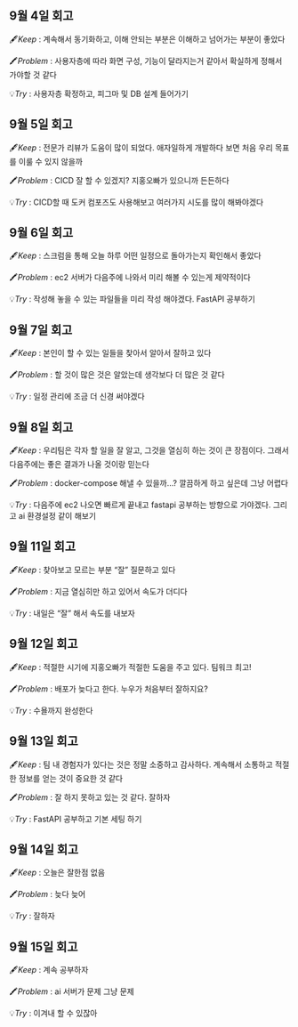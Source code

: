 ## 9월 4일 회고

🖋️*Keep* : 계속해서 동기화하고, 이해 안되는 부분은 이해하고 넘어가는 부분이 좋았다

🖍️*Problem* : 사용자층에 따라 화면 구성, 기능이 달라지는거 같아서 확실하게 정해서 가야할 것 같다

💡*Try* : 사용자층 확정하고, 피그마 및 DB 설계 들어가기

## 9월 5일 회고

🖋️*Keep* : 전문가 리뷰가 도움이 많이 되었다. 애자일하게 개발하다 보면 처음 우리 목표를 이룰 수 있지 않을까

🖍️*Problem* : CICD 잘 할 수 있겠지? 지홍오빠가 있으니까 든든하다

💡*Try* : CICD할 때 도커 컴포즈도 사용해보고 여러가지 시도를 많이 해봐야겠다

## 9월 6일 회고

🖋️*Keep* : 스크럼을 통해 오늘 하루 어떤 일정으로 돌아가는지 확인해서 좋았다

🖍️*Problem* : ec2 서버가 다음주에 나와서 미리 해볼 수 있는게 제약적이다

💡*Try* : 작성해 놓을 수 있는 파일들을 미리 작성 해야겠다. FastAPI 공부하기

## 9월 7일 회고

🖋️*Keep* : 본인이 할 수 있는 일들을 찾아서 알아서 잘하고 있다

🖍️*Problem* : 할 것이 많은 것은 알았는데 생각보다 더 많은 것 같다

💡*Try* : 일정 관리에 조금 더 신경 써야겠다

## 9월 8일 회고

🖋️*Keep* : 우리팀은 각자 할 일을 잘 알고, 그것을 열심히 하는 것이 큰 장점이다. 그래서 다음주에는 좋은 결과가 나올 것이랑 믿는다

🖍️*Problem* : docker-compose 해낼 수 있을까…? 깔끔하게 하고 싶은데 그냥 어렵다

💡*Try* : 다음주에 ec2 나오면 빠르게 끝내고 fastapi 공부하는 방향으로 가야겠다. 그리고 ai 환경설정 같이 해보기

## 9월 11일 회고

🖋️*Keep* : 찾아보고 모르는 부분 “잘” 질문하고 있다

🖍️*Problem* : 지금 열심히만 하고 있어서 속도가 더디다

💡*Try* : 내일은 “잘” 해서 속도를 내보자

## 9월 12일 회고

🖋️*Keep* : 적절한 시기에 지홍오빠가 적절한 도움을 주고 있다. 팀워크 최고!

🖍️*Problem* : 배포가 늦다고 한다. 누우가 처음부터 잘하지요?

💡*Try* : 수욜까지 완성한다

## 9월 13일 회고

🖋️*Keep* : 팀 내 경험자가 있다는 것은 정말 소중하고 감사하다. 계속해서 소통하고 적절한 정보를 얻는 것이 중요한 것 같다

🖍️*Problem* : 잘 하지 못하고 있는 것 같다.
잘하자

💡*Try* : FastAPI 공부하고 기본 세팅 하기

## 9월 14일 회고

🖋️*Keep* : 오늘은 잘한점 없음

🖍️*Problem* : 늦다 늦어

💡*Try* : 잘하자

## 9월 15일 회고

🖋️*Keep* : 계속 공부하자

🖍️*Problem* : ai 서버가 문제 그냥 문제

💡*Try* : 이겨내 할 수 있잖아
